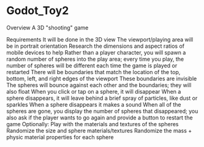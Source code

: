# Godot_Toy2

Overview
A 3D "shooting" game

Requirements
It will be done in the 3D view
The viewport/playing area will be in portrait orientation
Research the dimensions and aspect ratios of mobile devices to help
Rather than a player character, you will spawn a random number of spheres into the play area; every time you play, the number of spheres will be different each time the game is played or restarted
There will be boundaries that match the location of the top, bottom, left, and right edges of the viewport
These boundaries are invisible
The spheres will bounce against each other and the boundaries; they will also float
When you click or tap on a sphere, it will disappear
When a sphere disappears, it will leave behind a brief spray of particles, like dust or sparkles
When a sphere disappears it makes a sound
When all of the spheres are gone, you display the number of spheres that disappeared; you also ask if the player wants to go again and provide a button to restart the game
Optionally:
Play with the materials and textures of the spheres
Randomize the size and sphere materials/textures
Randomize the mass + physic material properties for each sphere